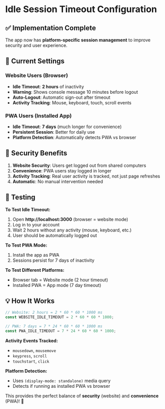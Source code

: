 # Idle Session Timeout Configuration

## ✅ **Implementation Complete**

The app now has **platform-specific session management** to improve security and user experience.

## 🔧 **Current Settings**

### Website Users (Browser)
- **Idle Timeout**: **2 hours** of inactivity
- **Warning**: Shows console message 10 minutes before logout
- **Auto-Logout**: Automatic sign-out after timeout
- **Activity Tracking**: Mouse, keyboard, touch, scroll events

### PWA Users (Installed App)
- **Idle Timeout**: **7 days** (much longer for convenience)
- **Persistent Session**: Better for daily use
- **Platform Detection**: Automatically detects PWA vs browser

## 🔐 **Security Benefits**

1. **Website Security**: Users get logged out from shared computers
2. **Convenience**: PWA users stay logged in longer
3. **Activity Tracking**: Real user activity is tracked, not just page refreshes
4. **Automatic**: No manual intervention needed

## 🧪 **Testing**

**To Test Idle Timeout:**
1. Open **http://localhost:3000** (browser = website mode)
2. Log in to your account
3. Wait 2 hours without any activity (mouse, keyboard, etc.)
4. User should be automatically logged out

**To Test PWA Mode:**
1. Install the app as PWA
2. Sessions persist for 7 days of inactivity

**To Test Different Platforms:**
- Browser tab = Website mode (2 hour timeout)
- Installed PWA = App mode (7 day timeout)

## 💡 **How It Works**

```javascript
// Website: 2 hours = 2 * 60 * 60 * 1000 ms
const WEBSITE_IDLE_TIMEOUT = 2 * 60 * 60 * 1000;

// PWA: 7 days = 7 * 24 * 60 * 60 * 1000 ms  
const PWA_IDLE_TIMEOUT = 7 * 24 * 60 * 60 * 1000;
```

**Activity Events Tracked:**
- `mousedown`, `mousemove` 
- `keypress`, `scroll`
- `touchstart`, `click`

**Platform Detection:**
- Uses `(display-mode: standalone)` media query
- Detects if running as installed PWA vs browser

This provides the perfect balance of **security** (website) and **convenience** (PWA)! 🎯
